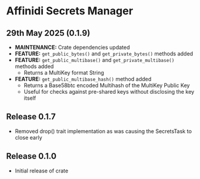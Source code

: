 # Affinidi Secrets Manager

## 29th May 2025 (0.1.9)

* **MAINTENANCE:** Crate dependencies updated
* **FEATURE:** `get_public_bytes()` and `get_private_bytes()` methods added
* **FEATURE:** `get_public_multibase()` and `get_private_multibase()` methods added
  * Returns a MultiKey format String
* **FEATURE:** `get_public_multibase_hash()` method added
  * Returns a Base58btc encoded Multihash of the MultiKey Public Key
  * Useful for checks against pre-shared keys without disclosing the key itself

## Release 0.1.7

* Removed drop() trait implementation as was causing the SecretsTask to close early

## Release 0.1.0

* Initial release of crate
